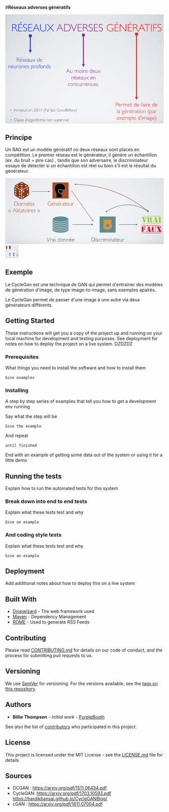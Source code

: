 #**Réseaux adverses génératifs**

![RAG](imgs/RAG.png?raw=true "RAG")

## Principe

Un RAG est un modèle génératif où deux réseaux sont placés en 
compétition.
Le premier réseau est le générateur, il génère un échantillon (ex. du bruit = pire cas)
, tandis que son adversaire, le discriminateur essaye de détecter si un échantillon est réel ou
 bien s'il est le résultat du générateur. 


![Princie RAG](imgs/RAGprincipe.png "Rag Principe") <!-- .element height="50%" width="50%" -->
<img src="imgs/RAGprincipe.png" height="42" width="42"> 

## Exemple
Le CycleGan est une technique de GAN qui permet d'entrainer
des modèles de génération d'image, de type image-to-image, sans exemples apairés.

Le CycleGan permet de passer d'une image à une autre via deux générateurs
différents.
 


## Getting Started

These instructions will get you a copy of the project up and running on your local machine for development and testing purposes. See deployment for notes on how to deploy the project on a live system.
 DZDZDZ 
### Prerequisites

What things you need to install the software and how to install them

```
Give examples
```

### Installing

A step by step series of examples that tell you how to get a development env running

Say what the step will be

```
Give the example
```

And repeat

```
until finished
```

End with an example of getting some data out of the system or using it for a little demo

## Running the tests

Explain how to run the automated tests for this system

### Break down into end to end tests

Explain what these tests test and why

```
Give an example
```

### And coding style tests

Explain what these tests test and why

```
Give an example
```

## Deployment

Add additional notes about how to deploy this on a live system

## Built With

* [Dropwizard](http://www.dropwizard.io/1.0.2/docs/) - The web framework used
* [Maven](https://maven.apache.org/) - Dependency Management
* [ROME](https://rometools.github.io/rome/) - Used to generate RSS Feeds

## Contributing

Please read [CONTRIBUTING.md](https://gist.github.com/PurpleBooth/b24679402957c63ec426) for details on our code of conduct, and the process for submitting pull requests to us.

## Versioning

We use [SemVer](http://semver.org/) for versioning. For the versions available, see the [tags on this repository](https://github.com/your/project/tags). 

## Authors

* **Billie Thompson** - *Initial work* - [PurpleBooth](https://github.com/PurpleBooth)

See also the list of [contributors](https://github.com/your/project/contributors) who participated in this project.

## License

This project is licensed under the MIT License - see the [LICENSE.md](LICENSE.md) file for details

## Sources

* DCGAN : https://arxiv.org/pdf/1511.06434.pdf
* CycleGAN: https://arxiv.org/pdf/1703.10593.pdf
https://hardikbansal.github.io/CycleGANBlog/
* cGAN : https://arxiv.org/pdf/1611.07004.pdf
